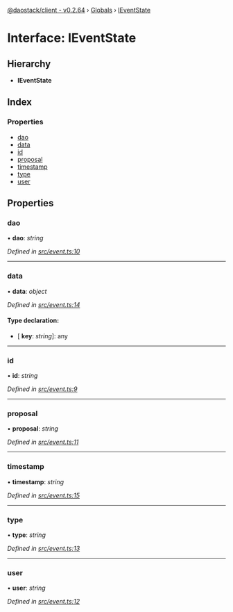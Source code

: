 [@daostack/client - v0.2.64](../README.md) › [Globals](../globals.md) › [IEventState](ieventstate.md)

# Interface: IEventState

## Hierarchy

* **IEventState**

## Index

### Properties

* [dao](ieventstate.md#dao)
* [data](ieventstate.md#data)
* [id](ieventstate.md#id)
* [proposal](ieventstate.md#proposal)
* [timestamp](ieventstate.md#timestamp)
* [type](ieventstate.md#type)
* [user](ieventstate.md#user)

## Properties

###  dao

• **dao**: *string*

*Defined in [src/event.ts:10](https://github.com/daostack/client/blob/ca3cbac/src/event.ts#L10)*

___

###  data

• **data**: *object*

*Defined in [src/event.ts:14](https://github.com/daostack/client/blob/ca3cbac/src/event.ts#L14)*

#### Type declaration:

* \[ **key**: *string*\]: any

___

###  id

• **id**: *string*

*Defined in [src/event.ts:9](https://github.com/daostack/client/blob/ca3cbac/src/event.ts#L9)*

___

###  proposal

• **proposal**: *string*

*Defined in [src/event.ts:11](https://github.com/daostack/client/blob/ca3cbac/src/event.ts#L11)*

___

###  timestamp

• **timestamp**: *string*

*Defined in [src/event.ts:15](https://github.com/daostack/client/blob/ca3cbac/src/event.ts#L15)*

___

###  type

• **type**: *string*

*Defined in [src/event.ts:13](https://github.com/daostack/client/blob/ca3cbac/src/event.ts#L13)*

___

###  user

• **user**: *string*

*Defined in [src/event.ts:12](https://github.com/daostack/client/blob/ca3cbac/src/event.ts#L12)*

